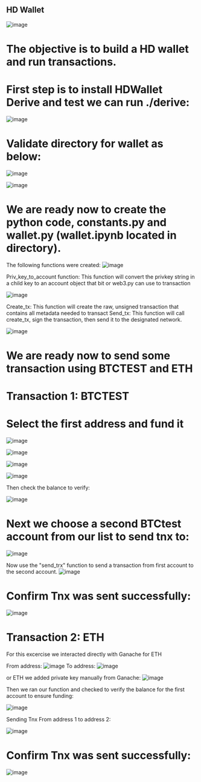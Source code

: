 ## HD Wallet ##
![image](/images19/newtons-coin-cradle.jpg)

# The objective is to build a HD wallet and run transactions.
# First step is to install HDWallet Derive and test we can run ./derive:

![image](/images19/Picture1.png)


# Validate directory for wallet as below: 

![image](/images19/Picture2.png)

![image](/images19/Picture3.png)

# We are ready now to create the python code, constants.py and wallet.py (wallet.ipynb located in directory).

The following functions were created:
![image](/images19/Picture4.png)

Priv_key_to_account function: This function will convert the privkey string in a child key to an account object that bit or web3.py can use to transaction

![image](/images19/Picture5.png)

Create_tx: This function will create the raw, unsigned transaction that contains all metadata needed to transact
Send_tx: This function will call create_tx, sign the transaction, then send it to the designated network.

![image](/images19/Picture6.png)

# We are ready now to send some transaction using BTCTEST and ETH

# Transaction 1: BTCTEST

# Select the first address and fund it
![image](/images19/Picture7.png)

![image](h/images19/Picture8.png)

![image](/images19/Picture9.png)

![image](h/images19/Picture10.png)

Then check the balance to verify:

![image](h/images19/Picture11.png)

# Next we choose a second BTCtest account from our list to send tnx to:
![image](/images19/Picture12.png)

Now use the "send_trx" function to send a transaction from first account to the second account.
![image](/images19/Picture13.png)

# Confirm Tnx was sent successfully:
![image](/images19/Picture14.png)

# Transaction 2: ETH 


For this excercise we interacted directly with Ganache for ETH 

From address:
![image](/images19/Picture15.png)
To address: 
![image](/images19/Picture16.png)

or ETH we added private key manually from Ganache:
![image](/images19/Picture17.png)

Then we ran our function and checked to verify the balance for the first account to ensure funding:

![image](/images19/Picture18.png)

Sending Tnx From address 1 to address 2:

![image](/images19/Picture19.png)

# Confirm Tnx was sent successfully:

![image](/images19/Picture20.png)
